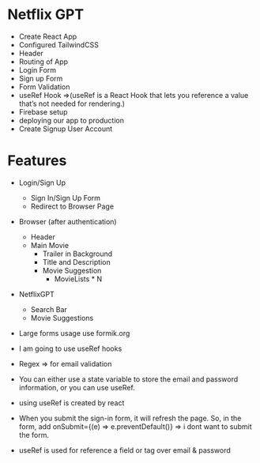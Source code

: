 # Netflix GPT

- Create React App
- Configured TailwindCSS
- Header
- Routing of App
- Login Form
- Sign up Form
- Form Validation
- useRef Hook =>(useRef is a React Hook that lets you reference a value that’s not needed for rendering.)
- Firebase setup
- deploying our app to production
- Create Signup User Account

# Features

- Login/Sign Up
  - Sign In/Sign Up Form
  - Redirect to Browser Page
- Browser (after authentication)

  - Header
  - Main Movie
    - Trailer in Background
    - Title and Description
    - Movie Suggestion
      - MovieLists \* N

- NetflixGPT

  - Search Bar
  - Movie Suggestions

- Large forms usage use formik.org

- I am going to use useRef hooks
- Regex => for email validation

- You can either use a state variable to store the email and password information, or you can use useRef.
- using useRef is created by react

- When you submit the sign-in form, it will refresh the page. So, in the form, add onSubmit={(e) => e.preventDefault()} => i dont want to submit the form.
- useRef is used for reference a field or tag over email & password
